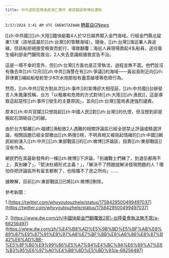 ```yaml
---
title: 中共虛假宣傳漁民溺亡事件 東部戰區微博反遭殃
---
```

`2/17/2024 3:41 AM UTC GNEWSTAIWAN` [轉載自GNews](https://gnews.org/articles/2317614)



[[zh:中共國]][[zh:大陸]]籍快艇載4人於12日越界闖入金門海域，行經金門縣北碇東1.1浬（該地區屬於[[zh:台灣]]的管轄海域）。隨後，[[zh:台灣]]海巡署人員追緝，但該船拒絕接受檢查而蛇行，導致翻覆；海巡人員現場救起4名船員，送往衛生福利部金門醫院救治，2人失去意識經搶救宣告不治。  

這是一場不幸的意外，但[[zh:台灣]]方面也是正常執法，過程並無不當。他們並沒有像去年[[zh:12月]][[zh:中共]]海警在有[[zh:爭議]]的海域——黃岩島附近向[[zh:菲律賓]]補給船發射至少8次水炮那般有蓄意破壞等危險行為。

  

然而，[[zh:中共]]官方對此次[[zh:事件]]的宣傳卻大相徑庭，[[zh:中共國]]台辦發言人朱鳳蓮慌稱，台方「以粗暴和危險的方式對待[[zh:大陸]][[zh:漁民]]，這是導致這起惡性[[zh:事件]]發生的主要原因」，並向[[zh:台灣]]當局表達強烈譴責。

  

原本[[zh:中共官媒]]只想挑起[[zh:中國人民]]對[[zh:台灣]]的仇恨，但沒想到卻是搬起石頭砸自己的腳。

  

由於台方驅離[[zh:福建]]漁船致2人遇難的相關評論區已經全部禁止評論或精選評論，相關話題已經全部撤出[[zh:熱搜]]榜，不明真相又被挑起情緒的[[zh:中國]]網民紛紛湧入[[zh:中共]][[zh:東部戰區]]的[[zh:微博]]評論區，指責[[zh:東部戰區]]沒有作為。

  

網民們在其最新發佈的一條[[zh:微博]]下評論，「別讓戰士們練了，到退伍都用不上，真別練了」，「堅決杜絕形式主義！」，「解決不了問題就解決發現問題的人？哪怕你把評論區所有留言都刪了，也阻擋不了民之所向」……

  

據瞭解，目前[[zh:東部戰區]]已將[[zh:微博]]刪除。

參考新聞：

1.[https://twitter.com/whyyoutouzhele/status/1758429500499497037](https://twitter.com/whyyoutouzhele/status/1758429500499497037) 

2\. [https://www.dw.com/zh/中國快艇金門翻覆致2死\-台陸委會執法無不當/a-68256497](https://www.dw.com/zh/%E4%B8%AD%E5%9B%BD%E5%BF%AB%E8%89%87%E9%87%91%E9%97%A8%E7%BF%BB%E8%A6%86%E8%87%B42%E6%AD%BB-%E5%8F%B0%E9%99%86%E5%A7%94%E4%BC%9A%E6%89%A7%E6%B3%95%E6%97%A0%E4%B8%8D%E5%BD%93/a-68256497)
